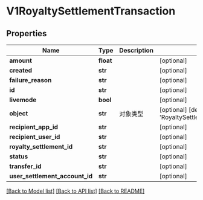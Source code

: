 # V1RoyaltySettlementTransaction

## Properties
Name | Type | Description | Notes
------------ | ------------- | ------------- | -------------
**amount** | **float** |  | [optional] 
**created** | **str** |  | [optional] 
**failure_reason** | **str** |  | [optional] 
**id** | **str** |  | [optional] 
**livemode** | **bool** |  | [optional] 
**object** | **str** | 对象类型 | [optional] [default to 'RoyaltySettlementTransaction']
**recipient_app_id** | **str** |  | [optional] 
**recipient_user_id** | **str** |  | [optional] 
**royalty_settlement_id** | **str** |  | [optional] 
**status** | **str** |  | [optional] 
**transfer_id** | **str** |  | [optional] 
**user_settlement_account_id** | **str** |  | [optional] 

[[Back to Model list]](../README.md#documentation-for-models) [[Back to API list]](../README.md#documentation-for-api-endpoints) [[Back to README]](../README.md)


